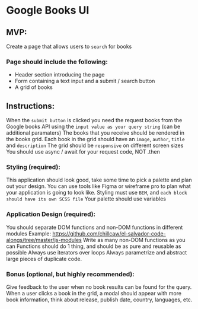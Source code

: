 # Google Books UI

## MVP:
Create a page that allows users to `search` for books
### Page should include the following:
- Header section introducing the page
- Form containing a text input and a submit / search button
- A grid of books

## Instructions:
When the `submit button` is clicked you need the request books from the Google books API using the `input value as your query string` (can be additional paramaters)
The books that you receive should be rendered in the books grid.
Each book in the grid should have an `image`, `author`, `title` and `description`
The grid should be `responsive` on different screen sizes
You should use async / await for your request code, NOT .then

### Styling (required):
This application should look good, take some time to pick a palette and plan out your design. You can use tools like Figma or wireframe pro to plan what your application is going to look like.
Styling must use `BEM`, and `each block should have its own SCSS file`
Your palette should use variables
### Application Design (required):
You should separate DOM functions and non-DOM functions in different modules Example: https://github.com/chillcaw/el-salvador-code-alongs/tree/master/js-modules
Write as many non-DOM functions as you can
Functions should do 1 thing, and should be as pure and reusable as possible
Always use iterators over loops
Always parametrize and abstract large pieces of duplicate code.
### Bonus (optional, but highly recommended):
Give feedback to the user when no book results can be found for the query.
When a user clicks a book in the grid, a modal should appear with more book information, think about release, publish date, country, languages, etc.